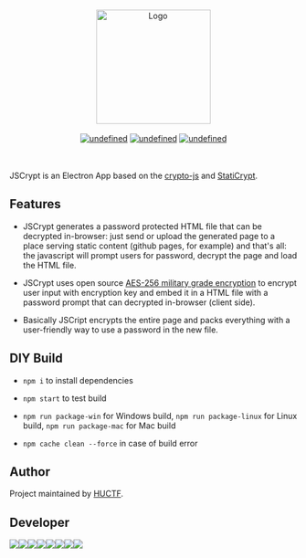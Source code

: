 <p align="center">
  <br>
  <img alt="Logo" src="https://i-cdn.phonearena.com/images/articles/246655-image/025Pikachu-OS-anime-5.png" width="200">
  <br><br>
  <a href="https://github.com/HUCTF/JSCrypt/raw/master//JSCrypt/release-builds/JSCript-win32-ia32.rar" target="_blank"><img alt="undefined" src="https://badgen.net/badge/Download/Windows/?color=blue&icon=windows&label"></a>
  <a href="https://github.com/HUCTF/JSCrypt/raw/master/JSCrypt/release-builds/JSCript-win32-ia32/JSCript.rar" target="_blank"><img alt="undefined" src="https://badgen.net/badge/Download/macOS/?color=grey&icon=apple&label"></a>
  <a href="https://github.com/HUCTF/JSCrypt/raw/master/JSCrypt/release-builds/JSCript-win32-ia32/JSCript.rar" target="_blank"><img alt="undefined" src="https://badgen.net/badge/Download/Linux64/?color=orange&icon=terminal&label"></a>
  <br><br><br>
</p>


 JSCrypt is an Electron App based on the [crypto-js](https://github.com/brix/crypto-js) and [StatiCrypt](https://www.npmjs.com/package/staticrypt).


## Features

- JSCrypt generates a password protected HTML file that can be decrypted in-browser: just send or upload the generated page to a place serving static content (github pages, for example) and that's all: the javascript will prompt users for password, decrypt the page and load the HTML file.

- JSCrypt uses open source [AES-256 military grade encryption](https://en.wikipedia.org/wiki/Advanced_Encryption_Standard) to encrypt user input with encryption key and embed it in a HTML file with a password prompt that can decrypted in-browser (client side).

- Basically JSCript encrypts the entire page and packs everything with a user-friendly way to use a password in the new file.

## DIY Build

- `npm i` to install dependencies

- `npm start` to test build

- `npm run package-win` for Windows build, `npm run package-linux` for Linux build, `npm run package-mac` for Mac build

- `npm cache clean --force` in case of build error

## Author

Project maintained by [HUCTF](https://github.com/HUCTF).

## Developer

[![](https://sourcerer.io/fame/Sierra007117/HUCTF/JSCrypt/images/0)](https://sourcerer.io/fame/Sierra007117/HUCTF/JSCrypt/links/0)[![](https://sourcerer.io/fame/Sierra007117/HUCTF/JSCrypt/images/1)](https://sourcerer.io/fame/Sierra007117/HUCTF/JSCrypt/links/1)[![](https://sourcerer.io/fame/Sierra007117/HUCTF/JSCrypt/images/2)](https://sourcerer.io/fame/Sierra007117/HUCTF/JSCrypt/links/2)[![](https://sourcerer.io/fame/Sierra007117/HUCTF/JSCrypt/images/3)](https://sourcerer.io/fame/Sierra007117/HUCTF/JSCrypt/links/3)[![](https://sourcerer.io/fame/Sierra007117/HUCTF/JSCrypt/images/4)](https://sourcerer.io/fame/Sierra007117/HUCTF/JSCrypt/links/4)[![](https://sourcerer.io/fame/Sierra007117/HUCTF/JSCrypt/images/5)](https://sourcerer.io/fame/Sierra007117/HUCTF/JSCrypt/links/5)[![](https://sourcerer.io/fame/Sierra007117/HUCTF/JSCrypt/images/6)](https://sourcerer.io/fame/Sierra007117/HUCTF/JSCrypt/links/6)[![](https://sourcerer.io/fame/Sierra007117/HUCTF/JSCrypt/images/7)](https://sourcerer.io/fame/Sierra007117/HUCTF/JSCrypt/links/7)
